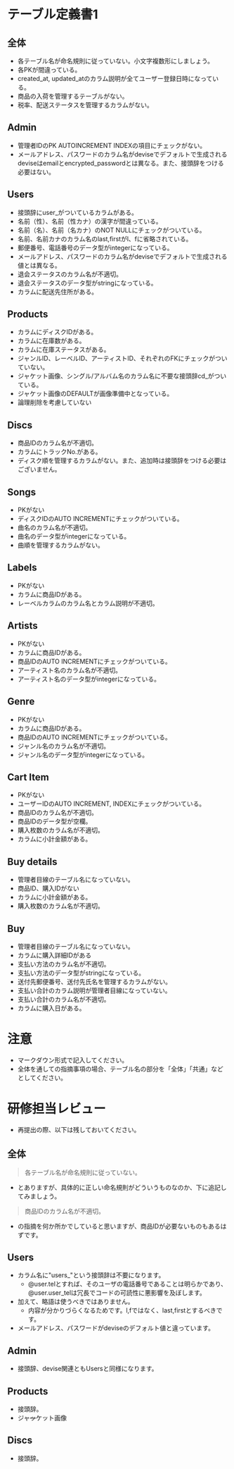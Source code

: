 # テーブル定義書1
## 全体
- 各テーブル名が命名規則に従っていない。小文字複数形にしましょう。
- 各PKが間違っている。
- created_at, updated_atのカラム説明が全てユーザー登録日時になっている。
- 商品の入荷を管理するテーブルがない。
- 税率、配送ステータスを管理するカラムがない。

## Admin
- 管理者IDのPK AUTOINCREMENT INDEXの項目にチェックがない。
- メールアドレス、パスワードのカラム名がdeviseでデフォルトで生成されるdeviseはemailとencrypted_passwordとは異なる。また、接頭辞をつける必要はない。

## Users
- 接頭辞にuser_がついているカラムがある。
- 名前（性）、名前（性カナ）の漢字が間違っている。
- 名前（名）、名前（名カナ）のNOT NULLにチェックがついている。
- 名前、名前カナのカラム名のlast,firstがl、fに省略されている。
- 郵便番号、電話番号のデータ型がintegerになっている。
- メールアドレス、パスワードのカラム名がdeviseでデフォルトで生成される値とは異なる。
- 退会ステータスのカラム名が不適切。
- 退会ステータスのデータ型がstringになっている。
- カラムに配送先住所がある。

## Products
- カラムにディスクIDがある。
- カラムに在庫数がある。
- カラムに在庫ステータスがある。
- ジャンルID、レーベルID、アーティストID、それぞれのFKにチェックがついていない。
- ジャケット画像、シングル/アルバム名のカラム名に不要な接頭辞cd_がついている。
- ジャケット画像のDEFAULTが画像準備中となっている。
- 論理削除を考慮していない

## Discs
- 商品IDのカラム名が不適切。
- カラムにトラックNo.がある。
- ディスク順を管理するカラムがない。また、追加時は接頭辞をつける必要はございません。

## Songs
- PKがない
- ディスクIDのAUTO INCREMENTにチェックがついている。
- 曲名のカラム名が不適切。
- 曲名のデータ型がintegerになっている。
- 曲順を管理するカラムがない。

## Labels
- PKがない
- カラムに商品IDがある。
- レーベルカラムのカラム名とカラム説明が不適切。

## Artists
- PKがない
- カラムに商品IDがある。
- 商品IDのAUTO INCREMENTにチェックがついている。
- アーティスト名のカラム名が不適切。
- アーティスト名のデータ型がintegerになっている。

## Genre
- PKがない
- カラムに商品IDがある。
- 商品IDのAUTO INCREMENTにチェックがついている。
- ジャンル名のカラム名が不適切。
- ジャンル名のデータ型がintegerになっている。

## Cart Item
- PKがない
- ユーザーIDのAUTO INCREMENT, INDEXにチェックがついている。
- 商品IDのカラム名が不適切。
- 商品IDのデータ型が空欄。
- 購入枚数のカラム名が不適切。
- カラムに小計金額がある。

## Buy details
- 管理者目線のテーブル名になっていない。
- 商品ID、購入IDがない
- カラムに小計金額がある。
- 購入枚数のカラム名が不適切。

## Buy
- 管理者目線のテーブル名になっていない。
- カラムに購入詳細IDがある
- 支払い方法のカラム名が不適切。
- 支払い方法のデータ型がstringになっている。
- 送付先郵便番号、送付先氏名を管理するカラムがない。
- 支払い合計のカラム説明が管理者目線になっていない。
- 支払い合計のカラム名が不適切。
- カラムに購入日がある。

# 注意
* マークダウン形式で記入してください。
* 全体を通しての指摘事項の場合、テーブル名の部分を「全体」「共通」などとしてください。


# 研修担当レビュー
- 再提出の際、以下は残しておいてください。

## 全体
> 各テーブル名が命名規則に従っていない。
- とありますが、具体的に正しい命名規則がどういうものなのか、下に追記してみましょう。
> 商品IDのカラム名が不適切。
- の指摘を何か所かでしていると思いますが、商品IDが必要ないものもあるはずです。

## Users
- カラム名に"users_"という接頭辞は不要になります。
  - @user.telとすれば、そのユーザの電話番号であることは明らかであり、@user.user_telは冗長でコードの可読性に悪影響を及ぼします。
- 加えて、略語は使うべきではありません。
  - 内容が分かりづらくなるためです。l,fではなく、last,firstとするべきです。
- メールアドレス、パスワードがdeviseのデフォルト値と違っています。

## Admin
- 接頭辞、devise関連ともUsersと同様になります。

## Products
- 接頭辞。
- ジャ~~ッ~~ケット画像

## Discs
- 接頭辞。

